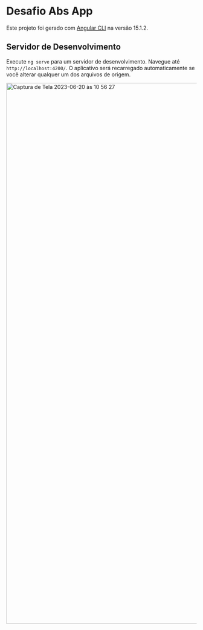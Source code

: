 # Desafio Abs App

Este projeto foi gerado com [Angular CLI](https://github.com/angular/angular-cli) na versão 15.1.2.

## Servidor de Desenvolvimento

Execute `ng serve` para um servidor de desenvolvimento. Navegue até `http://localhost:4200/`. O aplicativo será recarregado automaticamente se você alterar qualquer um dos arquivos de origem.

<img width="1430" alt="Captura de Tela 2023-06-20 às 10 56 27" src="https://github.com/rogerioSilva60/abs-api/assets/23174611/09e33cff-b269-44cb-b48b-778c14213129">


